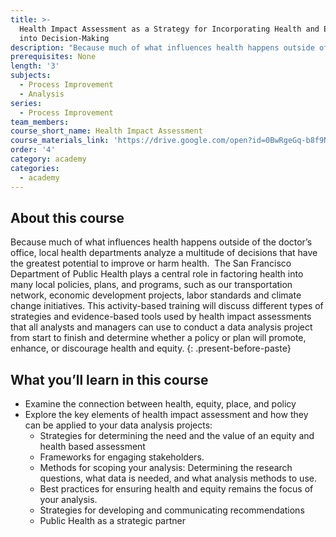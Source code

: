 ```yaml
---
title: >-
  Health Impact Assessment as a Strategy for Incorporating Health and Equity
  into Decision-Making
description: "Because much of what influences health happens outside of the doctor’s office, local health departments analyze a multitude of decisions that have the greatest potential to improve or harm health. \_The San Francisco Department of Public Health plays a central role in factoring health into many local policies, plans, and programs, such as our transportation network, economic development projects, labor standards and climate change initiatives. This activity-based training will discuss different types of strategies and evidence-based tools used by health impact assessments that all analysts and managers can use to conduct a data analysis project from start to finish and determine whether a policy or plan will promote, enhance, or discourage health and equity."
prerequisites: None
length: '3'
subjects:
  - Process Improvement
  - Analysis
series:
  - Process Improvement
team_members:
course_short_name: Health Impact Assessment
course_materials_link: 'https://drive.google.com/open?id=0BwRgeGq-b8f9NmVvdDhoM2dDaVE'
order: '4'
category: academy
categories:
  - academy
---
```



## About this course

Because much of what influences health happens outside of the doctor’s office, local health departments analyze a multitude of decisions that have the greatest potential to improve or harm health.  The San Francisco Department of Public Health plays a central role in factoring health into many local policies, plans, and programs, such as our transportation network, economic development projects, labor standards and climate change initiatives. This activity-based training will discuss different types of strategies and evidence-based tools used by health impact assessments that all analysts and managers can use to conduct a data analysis project from start to finish and determine whether a policy or plan will promote, enhance, or discourage health and equity.
{: .present-before-paste}

## What you’ll learn in this course

* Examine the connection between health, equity, place, and policy
* Explore the key elements of health impact assessment and how they can be applied to your data analysis projects:
  * Strategies for determining the need and the value of an equity and health based assessment
  * Frameworks for engaging stakeholders.
  * Methods for scoping your analysis: Determining the research questions, what data is needed, and what analysis methods to use.
  * Best practices for ensuring health and equity remains the focus of your analysis.
  * Strategies for developing and communicating recommendations
  * Public Health as a strategic partner